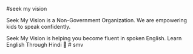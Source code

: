 #seek my vision

Seek My Vision is a Non-Government Organization. We are empowering kids to speak confidently.

Seek My Vision is helping you become fluent in spoken English. Learn English Through Hindi 🙂
#   s m v  
 